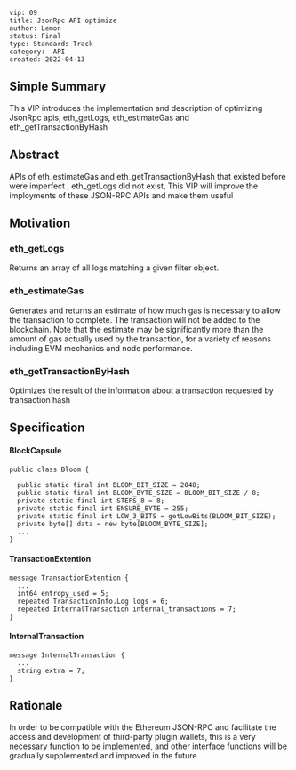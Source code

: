 ```
vip: 09
title: JsonRpc API optimize
author: Lemon
status: Final
type: Standards Track
category:  API
created: 2022-04-13
``` 

## Simple Summary

This VIP introduces the implementation and description of optimizing JsonRpc apis, eth_getLogs, eth_estimateGas and eth_getTransactionByHash

## Abstract

APIs of eth_estimateGas and eth_getTransactionByHash that existed before were imperfect , eth_getLogs did not exist, This VIP will improve the imployments of these JSON-RPC APIs and make them useful

## Motivation
### eth_getLogs

Returns an array of all logs matching a given filter object.

### eth_estimateGas

Generates and returns an estimate of how much gas is necessary to allow the transaction to complete. The transaction will not be added to the blockchain. Note that the estimate may be significantly more than the amount of gas actually used by the transaction, for a variety of reasons including EVM mechanics and node performance.

### eth_getTransactionByHash

Optimizes the result of the information about a transaction requested by transaction hash

## Specification

#### BlockCapsule
```
public class Bloom {

  public static final int BLOOM_BIT_SIZE = 2048;
  public static final int BLOOM_BYTE_SIZE = BLOOM_BIT_SIZE / 8;
  private static final int STEPS_8 = 8;
  private static final int ENSURE_BYTE = 255;
  private static final int LOW_3_BITS = getLowBits(BLOOM_BIT_SIZE);
  private byte[] data = new byte[BLOOM_BYTE_SIZE];
  ...
}
```
#### TransactionExtention
```
message TransactionExtention {
  ...
  int64 entropy_used = 5;
  repeated TransactionInfo.Log logs = 6;
  repeated InternalTransaction internal_transactions = 7;
}
```

#### InternalTransaction
```
message InternalTransaction {
  ...
  string extra = 7;
}
```

## Rationale

In order to be compatible with the Ethereum JSON-RPC and facilitate the access and development of third-party plugin wallets, this is a very necessary function to be implemented, and other interface functions will be gradually supplemented and improved in the future